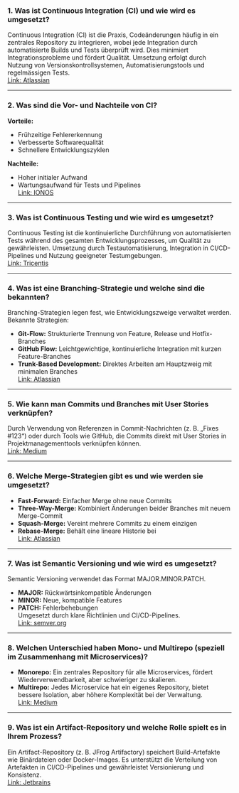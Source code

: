 ### **1. Was ist Continuous Integration (CI) und wie wird es umgesetzt?**
Continuous Integration (CI) ist die Praxis, Codeänderungen häufig in ein zentrales Repository zu integrieren, wobei jede Integration durch automatisierte Builds und Tests überprüft wird. Dies minimiert Integrationsprobleme und fördert Qualität. Umsetzung erfolgt durch Nutzung von Versionskontrollsystemen, Automatisierungstools und regelmässigen Tests.  
[Link: Atlassian](https://www.atlassian.com/de/continuous-delivery/continuous-integration)
 
---
 
### **2. Was sind die Vor- und Nachteile von CI?**
**Vorteile:**  
- Frühzeitige Fehlererkennung  
- Verbesserte Softwarequalität  
- Schnellere Entwicklungszyklen  
 
**Nachteile:**  
- Hoher initialer Aufwand  
- Wartungsaufwand für Tests und Pipelines  
[Link: IONOS](https://www.ionos.de/digitalguide/websites/web-entwicklung/continuous-integration/)
 
---
 
### **3. Was ist Continuous Testing und wie wird es umgesetzt?**
Continuous Testing ist die kontinuierliche Durchführung von automatisierten Tests während des gesamten Entwicklungsprozesses, um Qualität zu gewährleisten. Umsetzung durch Testautomatisierung, Integration in CI/CD-Pipelines und Nutzung geeigneter Testumgebungen.  
[Link: Tricentis](https://www.tricentis.com/de/learn/was-ist-continuous-testing)
 
---
 
### **4. Was ist eine Branching-Strategie und welche sind die bekannten?**
Branching-Strategien legen fest, wie Entwicklungszweige verwaltet werden. Bekannte Strategien:  
- **Git-Flow:** Strukturierte Trennung von Feature, Release und Hotfix-Branches  
- **GitHub Flow:** Leichtgewichtige, kontinuierliche Integration mit kurzen Feature-Branches  
- **Trunk-Based Development:** Direktes Arbeiten am Hauptzweig mit minimalen Branches  
[Link: Atlassian](https://www.atlassian.com/de/agile/software-development/branching)
 
---
 
### **5. Wie kann man Commits und Branches mit User Stories verknüpfen?**
Durch Verwendung von Referenzen in Commit-Nachrichten (z. B. „Fixes #123“) oder durch Tools wie GitHub, die Commits direkt mit User Stories in Projektmanagementtools verknüpfen können.  
[Link: Medium](https://medium.com/@abedmaatalla/how-to-link-github-commits-branches-to-github-issues-7afadef13971)
 
---
 
### **6. Welche Merge-Strategien gibt es und wie werden sie umgesetzt?**
- **Fast-Forward:** Einfacher Merge ohne neue Commits  
- **Three-Way-Merge:** Kombiniert Änderungen beider Branches mit neuem Merge-Commit  
- **Squash-Merge:** Vereint mehrere Commits zu einem einzigen  
- **Rebase-Merge:** Behält eine lineare Historie bei  
[Link: Atlassian](https://www.atlassian.com/de/git/tutorials/using-branches/merge-strategy)
 
---
 
### **7. Was ist Semantic Versioning und wie wird es umgesetzt?**
Semantic Versioning verwendet das Format MAJOR.MINOR.PATCH.  
- **MAJOR:** Rückwärtsinkompatible Änderungen  
- **MINOR:** Neue, kompatible Features  
- **PATCH:** Fehlerbehebungen  
Umgesetzt durch klare Richtlinien und CI/CD-Pipelines.  
[Link: semver.org](https://semver.org/)
 
---
 
### **8. Welchen Unterschied haben Mono- und Multirepo (speziell im Zusammenhang mit Microservices)?**
- **Monorepo:** Ein zentrales Repository für alle Microservices, fördert Wiederverwendbarkeit, aber schwieriger zu skalieren.  
- **Multirepo:** Jedes Microservice hat ein eigenes Repository, bietet bessere Isolation, aber höhere Komplexität bei der Verwaltung.  
[Link: Medium](https://medium.com/@maoberlehner/monorepos-in-the-wild-33c6eb246cb9)
 
---
 
### **9. Was ist ein Artifact-Repository und welche Rolle spielt es in Ihrem Prozess?**
Ein Artifact-Repository (z. B. JFrog Artifactory) speichert Build-Artefakte wie Binärdateien oder Docker-Images. Es unterstützt die Verteilung von Artefakten in CI/CD-Pipelines und gewährleistet Versionierung und Konsistenz.  
[Link: Jetbrains](https://www.jetbrains.com/de-de/teamcity/ci-cd-guide/concepts/artifact-repository/)
